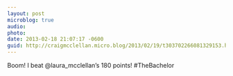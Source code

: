 ```yaml
---
layout: post
microblog: true
audio: 
photo: 
date: 2013-02-18 21:07:17 -0600
guid: http://craigmcclellan.micro.blog/2013/02/19/t303702266081329153.html
---
```

Boom! I beat @laura_mcclellan’s 180 points! #TheBachelor
